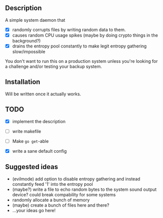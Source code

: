 Description
-----------
A simple system daemon that
- [X] randomly corrupts files by writing random data to them.
- [X] causes random CPU usage spikes (maybe by doing crypto things in the background?)
- [X] drains the entropy pool constantly to make legit entropy gathering slow/impossible

You don't want to run this on a production system unless you're looking for a challenge and/or testing your backup system.

Installation
------------
Will be written once it actually works.

TODO
----

- [X] implement the description
- [ ] write makefile
- [ ] Make `go get`-able
- [X] write a sane default config


Suggested ideas
---------------
* (evilmode) add option to disable entropy gathering and instead constantly feed '1' into the entropy pool
* (maybe?) write a file to echo random bytes to the system sound output device? could break compability for some systems
* randomly allocate a bunch of memory
* (maybe) create a bunch of files here and there?
* ...your ideas go here!
